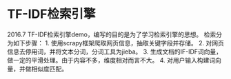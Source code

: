 # TF-IDF检索引擎

  2016.7
  TF-IDF检索引擎demo，编写的目的是为了学习检索引擎的思想。
  检索分为如下步骤：
    1. 使用scrapy框架爬取网页信息，抽取关键字段并存储。
    2. 对网页信息去停用词，并将文本分词，分词工具为jieba。
    3. 生成文档的IF-IDF词向量，做一定的平滑处理。由于内容不多，维度相对而言不大。
    4. 对用户输入构建词向量，并做相似度匹配。
